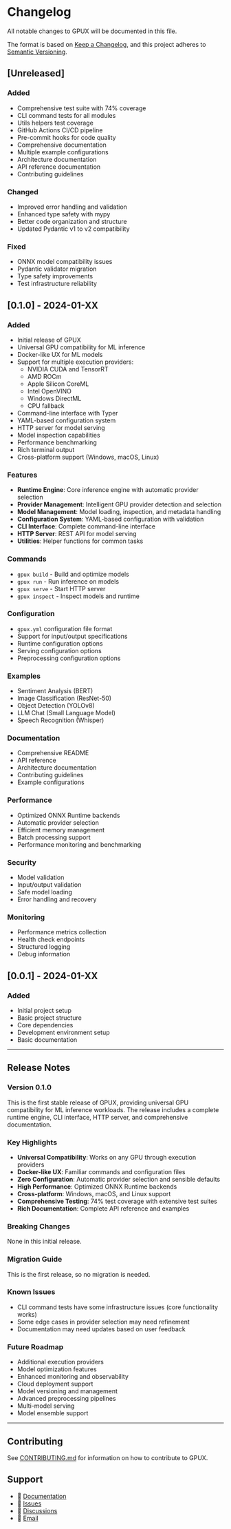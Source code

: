 # Changelog

All notable changes to GPUX will be documented in this file.

The format is based on [Keep a Changelog](https://keepachangelog.com/en/1.0.0/),
and this project adheres to [Semantic Versioning](https://semver.org/spec/v2.0.0.html).

## [Unreleased]

### Added
- Comprehensive test suite with 74% coverage
- CLI command tests for all modules
- Utils helpers test coverage
- GitHub Actions CI/CD pipeline
- Pre-commit hooks for code quality
- Comprehensive documentation
- Multiple example configurations
- Architecture documentation
- API reference documentation
- Contributing guidelines

### Changed
- Improved error handling and validation
- Enhanced type safety with mypy
- Better code organization and structure
- Updated Pydantic v1 to v2 compatibility

### Fixed
- ONNX model compatibility issues
- Pydantic validator migration
- Type safety improvements
- Test infrastructure reliability

## [0.1.0] - 2024-01-XX

### Added
- Initial release of GPUX
- Universal GPU compatibility for ML inference
- Docker-like UX for ML models
- Support for multiple execution providers:
  - NVIDIA CUDA and TensorRT
  - AMD ROCm
  - Apple Silicon CoreML
  - Intel OpenVINO
  - Windows DirectML
  - CPU fallback
- Command-line interface with Typer
- YAML-based configuration system
- HTTP server for model serving
- Model inspection capabilities
- Performance benchmarking
- Rich terminal output
- Cross-platform support (Windows, macOS, Linux)

### Features
- **Runtime Engine**: Core inference engine with automatic provider selection
- **Provider Management**: Intelligent GPU provider detection and selection
- **Model Management**: Model loading, inspection, and metadata handling
- **Configuration System**: YAML-based configuration with validation
- **CLI Interface**: Complete command-line interface
- **HTTP Server**: REST API for model serving
- **Utilities**: Helper functions for common tasks

### Commands
- `gpux build` - Build and optimize models
- `gpux run` - Run inference on models
- `gpux serve` - Start HTTP server
- `gpux inspect` - Inspect models and runtime

### Configuration
- `gpux.yml` configuration file format
- Support for input/output specifications
- Runtime configuration options
- Serving configuration options
- Preprocessing configuration options

### Examples
- Sentiment Analysis (BERT)
- Image Classification (ResNet-50)
- Object Detection (YOLOv8)
- LLM Chat (Small Language Model)
- Speech Recognition (Whisper)

### Documentation
- Comprehensive README
- API reference
- Architecture documentation
- Contributing guidelines
- Example configurations

### Performance
- Optimized ONNX Runtime backends
- Automatic provider selection
- Efficient memory management
- Batch processing support
- Performance monitoring and benchmarking

### Security
- Model validation
- Input/output validation
- Safe model loading
- Error handling and recovery

### Monitoring
- Performance metrics collection
- Health check endpoints
- Structured logging
- Debug information

## [0.0.1] - 2024-01-XX

### Added
- Initial project setup
- Basic project structure
- Core dependencies
- Development environment setup
- Basic documentation

---

## Release Notes

### Version 0.1.0
This is the first stable release of GPUX, providing universal GPU compatibility for ML inference workloads. The release includes a complete runtime engine, CLI interface, HTTP server, and comprehensive documentation.

### Key Highlights
- **Universal Compatibility**: Works on any GPU through execution providers
- **Docker-like UX**: Familiar commands and configuration files
- **Zero Configuration**: Automatic provider selection and sensible defaults
- **High Performance**: Optimized ONNX Runtime backends
- **Cross-platform**: Windows, macOS, and Linux support
- **Comprehensive Testing**: 74% test coverage with extensive test suites
- **Rich Documentation**: Complete API reference and examples

### Breaking Changes
None in this initial release.

### Migration Guide
This is the first release, so no migration is needed.

### Known Issues
- CLI command tests have some infrastructure issues (core functionality works)
- Some edge cases in provider selection may need refinement
- Documentation may need updates based on user feedback

### Future Roadmap
- Additional execution providers
- Model optimization features
- Enhanced monitoring and observability
- Cloud deployment support
- Model versioning and management
- Advanced preprocessing pipelines
- Multi-model serving
- Model ensemble support

---

## Contributing

See [CONTRIBUTING.md](CONTRIBUTING.md) for information on how to contribute to GPUX.

## Support

- 📖 [Documentation](https://docs.gpux.io)
- 🐛 [Issues](https://github.com/gpux/gpux-runtime/issues)
- 💬 [Discussions](https://github.com/gpux/gpux-runtime/discussions)
- 📧 [Email](mailto:support@gpux.io)

